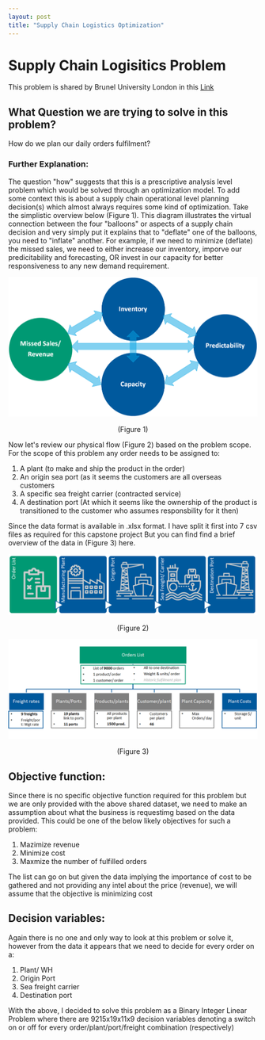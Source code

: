 ```yaml
---
layout: post
title: "Supply Chain Logistics Optimization"
---
```

# Supply Chain Logisitics Problem
This problem is shared by Brunel University London in this [Link](https://brunel.figshare.com/articles/dataset/Supply_Chain_Logistics_Problem_Dataset/7558679)

## What Question we are trying to solve in this problem?
How do we plan our daily orders fulfilment?

### Further Explanation: 
The question "how" suggests that this is a prescriptive analysis level problem which would be solved through an optimization model. To add some context this is about a supply chain operational level planning decision(s) which almost always requires some kind of optimization.
Take the simplistic overview below (Figure 1). This diagram illustrates the virtual connection between the four "balloons" or aspects of a supply chain decision and very simply put it explains that to "deflate" one of the balloons, you need to "inflate" another. For example, if we need to minimize (deflate) the missed sales, we need to either increase our inventory, imporve our predicitability and forecasting, OR invest in our capacity for better responsiveness to any new demand requirement.

![Local Image](The4BalloonsofSupplyChain.png)
<div align="center">(Figure 1)</div>

Now let's review our physical flow (Figure 2) based on the problem scope. For the scope of this problem any order needs to be assigned to:
1. A plant (to make and ship the product in the order)
2. An origin sea port (as it seems the customers are all overseas customers
3. A specific sea freight carrier (contracted service)
4. A destination port (At which it seems like the ownership of the product is transitioned to the customer who assumes responsbility for it then)

Since the data format is available in .xlsx format. I have split it first into 7 csv files as required for this capstone project
But you can find find a brief overview of the data in (Figure 3) here.

![Local Image](ThePhysicalFlow.png)
<div align="center">(Figure 2)</div>

![Local Image](Data.png)
<div align="center">(Figure 3)</div>

## Objective function:
Since there is no specific objective function required for this problem but we are only provided with the above shared dataset, we need to make an assumption about what the business is requestimg based on the data provided. 
This could be one of the below likely objectives for such a problem:
1. Mazimize revenue
2. Minimize cost
3. Maxmize the number of fulfilled orders

The list can go on but given the data implying the importance of cost to be gathered and not providing any intel about the price (revenue), we will assume that the objective is minimizing cost

## Decision variables:
Again there is no one and only way to look at this problem or solve it, however from the data it appears that we need to decide for every order on a:
1. Plant/ WH
2. Origin Port
3. Sea freight carrier
4. Destination port

With the above, I decided to solve this problem as a Binary Integer Linear Problem where there are 9215x19x11x9 decision variables denoting a switch on or off for every order/plant/port/freight combination (respectively)

